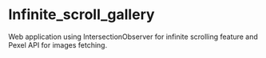 # Infinite_scroll_gallery
Web application using IntersectionObserver for infinite scrolling feature and Pexel API for images fetching.
